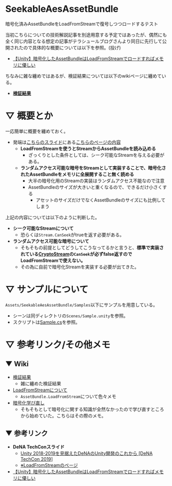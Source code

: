 # SeekableAesAssetBundle

暗号化済みAssetBundleをLoadFromStreamで復号しつつロードするテスト

当初こちらについての技術解説記事を別途用意する予定ではあったが、偶然にも全く同じ内容となる想定の記事がテラシュールブログさんより同日に先行して公開されたので具体的な概要については以下を参照。(投げ)

- [【Unity】暗号化したAssetBundleはLoadFromStreamでロードすればメモリに優しい](http://tsubakit1.hateblo.jp/entry/2019/03/16/162138)
 
ちなみに雑な纏めではあるが、検証結果については以下のwikiページに纏めている。
 
- **[検証結果](https://github.com/mao-test-h/SeekableAesAssetBundle/wiki/%E6%A4%9C%E8%A8%BC%E7%B5%90%E6%9E%9C)**
 



# ▽ 概要とか

一応簡単に概要を纏めておく。

- 発端は[こちらのスライド](https://www.slideshare.net/dena_tech/unity-20182019denaunity-dena-techcon-2019)にある[こちらのページの内容](https://image.slidesharecdn.com/techcon2019harutootake-190218063853/95/unity-20182019denaunity-dena-techcon-2019-80-638.jpg?cb=1550471988)
    - **LoadFromStreamを使うとStreamからAssetBundleを読み込める**
        - ざっくりとした条件としては、シーク可能なStreamを与える必要がある。
    - **ランダムアクセス可能な暗号をStreamとして実装することで、暗号化されたAssetBundleをメモリに全展開すること無く読める**
        - 大半の暗号化用のStreamの実装はランダムアクセス不能なので注意
        - AssetBundleのサイズが大きいと重くなるので、できるだけ小さくする
            - アセットのサイズだけでなくAssetBundleのサイズにも比例してしまう
 
 上記の内容については以下のように判断した。

- **シーク可能なStreamについて**
    - 恐らくは`Stream.CanSeek`がtrueを返す必要がある。
- **ランダムアクセス可能な暗号について**
    - そもそもの前提としてどうしてこうなってるかと言うと、**標準で実装されている[CryptoStream](https://docs.microsoft.com/ja-jp/dotnet/api/system.security.cryptography.cryptostream?view=netframework-4.7.2)の`CanSeek`が必ずfalse返すのでLoadFromStreamで使えない。**
    - その為に自前で暗号化Streamを実装する必要が出てきた。


 # ▽ サンプルについて
 
 `Assets/SeekableAesAssetBundle/Samples`以下にサンプルを用意している。
 
- シーンは同ディレクトリの`Scenes/Sample.unity`を参照。
- スクリプトは[Sample.cs](https://github.com/mao-test-h/SeekableAesAssetBundle/blob/master/Assets/SeekableAesAssetBundle/Samples/Scripts/Sample.cs)を参照。

    
# ▽ 参考リンク/その他メモ

## ▼ Wiki

- [検証結果](https://github.com/mao-test-h/SeekableAesAssetBundle/wiki/%E6%A4%9C%E8%A8%BC%E7%B5%90%E6%9E%9C)
    - 雑に纏めた検証結果
- [LoadFromStreamについて](https://github.com/mao-test-h/SeekableAesAssetBundle/wiki/LoadFromStream%E3%81%AB%E3%81%A4%E3%81%84%E3%81%A6)
    - `AssetBundle.LoadFromStream`について色々メモ
- [暗号化学び直し](https://github.com/mao-test-h/SeekableAesAssetBundle/wiki/%E6%9A%97%E5%8F%B7%E5%8C%96%E5%AD%A6%E3%81%B3%E7%9B%B4%E3%81%97)
    - そもそもとして暗号化に関する知識が全然なかったので学び直すところから始めていた。こちらはその際のメモ。
    
## ▼ 参考リンク

- **DeNA TechConスライド**
    - [Unity 2018-2019を見据えたDeNAのUnity開発のこれから [DeNA TechCon 2019]](https://www.slideshare.net/dena_tech/unity-20182019denaunity-dena-techcon-2019)
    - [※LoadFromStreamのページ](https://image.slidesharecdn.com/techcon2019harutootake-190218063853/95/unity-20182019denaunity-dena-techcon-2019-80-638.jpg?cb=1550471988)
- [【Unity】暗号化したAssetBundleはLoadFromStreamでロードすればメモリに優しい](http://tsubakit1.hateblo.jp/entry/2019/03/16/162138)
